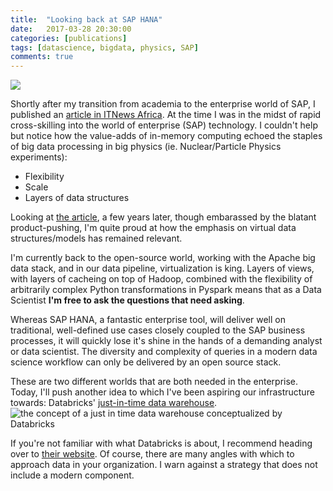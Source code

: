 ```yaml
---
title:  "Looking back at SAP HANA"
date:   2017-03-28 20:30:00
categories: [publications]
tags: [datascience, bigdata, physics, SAP]
comments: true
---
```

<a style="text-align: center" href="http://www.itnewsafrica.com/2015/03/nuclear-physicist-takes-a-deeper-look-into-sap-hana/">
  <img src="http://www.itnewsafrica.com/wp-content/uploads/2014/07/SAP-300x225.jpg">
</a>

Shortly after my transition from academia to the enterprise world of SAP, I published an
[article in ITNews Africa](http://www.itnewsafrica.com/2015/03/nuclear-physicist-takes-a-deeper-look-into-sap-hana/).
At the time I was in the midst of rapid cross-skilling into the world of enterprise (SAP) technology.
I couldn't help but notice how the value-adds of in-memory computing echoed the staples of big data processing in big physics (ie. Nuclear/Particle Physics experiments):
- Flexibility
- Scale
- Layers of data structures

Looking at [the article](http://www.itnewsafrica.com/2015/03/nuclear-physicist-takes-a-deeper-look-into-sap-hana/),
a few years later, though embarassed by the blatant product-pushing, I'm quite proud at how the emphasis on virtual data structures/models has remained relevant.

I'm currently back to the open-source world, working with the Apache big data stack, and in our data pipeline, virtualization is king.  Layers of views, with layers of cacheing on top of Hadoop, combined with the flexibility of arbitrarily complex Python transformations in Pyspark means that as a Data Scientist **I'm free to ask the questions that need asking**.

Whereas SAP HANA, a fantastic enterprise tool, will deliver well on traditional, well-defined use cases closely coupled to the SAP business processes, it will quickly lose it's shine in the hands of a demanding analyst or data scientist.
The diversity and complexity of queries in a modern data science workflow can only be delivered by an open source stack.

These are two different worlds that are both needed in the enterprise.  Today, I'll push another idea to which I've been aspiring our infrastructure towards: Databricks' [just-in-time data warehouse](http://go.databricks.com/data-warehousing-solution-from-databricks).  
![the concept of a *just in time data warehouse* conceptualized by Databricks](http://go.databricks.com/hs-fs/hubfs/JIT-overview-image3.png.jpeg?noresize&t=1495748704479&width=1140&name=JIT-overview-image3.png.jpeg)

If you're not familiar with what Databricks is about, I recommend heading over to [their website](https://databricks.com/).
Of course, there are many angles with which to approach data in your organization.  I warn against a strategy that does not include a modern component.
